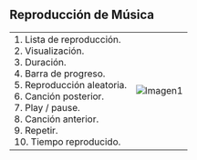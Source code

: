 ## Reproducción de Música

|  |  |
|:-------|:-------|
|1. Lista de reproducción.<br> 2. Visualización.<br> 3. Duración.<br> 4. Barra de progreso.<br> 5. Reproducción aleatoria.<br> 6. Canción posterior.<br> 7. Play / pause.<br> 8. Canción anterior.<br> 9. Repetir.<br> 10. Tiempo reproducido.|![Imagen1](http://static.energysistem.com/images/manuals/39530/5370848fbf9be.jpg)|
